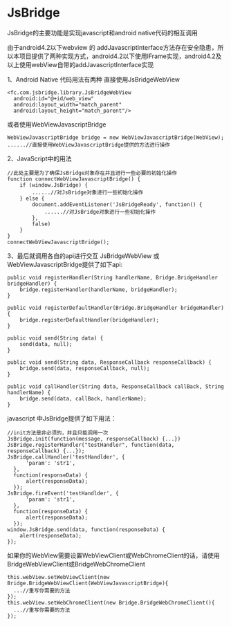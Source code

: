 # JsBridge

JsBridge的主要功能是实现javascript和android native代码的相互调用

由于android4.2以下webview 的 addJavascriptInterface方法存在安全隐患，所以本项目提供了两种实现方式，android4.2以下使用IFrame实现，android4.2及以上使用webView自带的addJavascriptInterface实现

1、Android Native 代码用法有两种
直接使用JsBridgeWebView
```
<fc.com.jsbridge.library.JsBridgeWebView
  android:id="@+id/web_view"
  android:layout_width="match_parent"
  android:layout_height="match_parent"/>
```
或者使用WebViewJavascriptBridge
```
WebViewJavascriptBridge bridge = new WebViewJavascriptBridge(WebView);
......//直接使用WebViewJavascriptBridge提供的方法进行操作
```

2、JavaScript中的用法
```
//此处主要是为了确保JsBridge对象存在并且进行一些必要的初始化操作
function connectWebViewJavascriptBridge() {
    if (window.JsBridge) {
        ......//对JsBridge对象进行一些初始化操作
    } else {
        document.addEventListener('JsBridgeReady', function() {
            ......//对JsBridge对象进行一些初始化操作
        },
        false)
    }
}
connectWebViewJavascriptBridge();
```
3、最后就调用各自的api进行交互
JsBridgeWebView 或　WebViewJavascriptBridge提供了如下api:
```
public void registerHandler(String handlerName, Bridge.BridgeHandler bridgeHandler) {
    bridge.registerHandler(handlerName, bridgeHandler);
}

public void registerDefaultHandler(Bridge.BridgeHandler bridgeHandler) {
    bridge.registerDefaultHandler(bridgeHandler);
}

public void send(String data) {
    send(data, null);
}

public void send(String data, ResponseCallback responseCallback) {
    bridge.send(data, responseCallback, null);
}

public void callHandler(String data, ResponseCallback callBack, String handlerName) {
    bridge.send(data, callBack, handlerName);
}
```
javascript 中JsBridge提供了如下用法：
```
//init方法是非必须的，并且只能调用一次
JsBridge.init(function(message, responseCallback) {...})
JsBridge.registerHandler("testHandler", function(data, responseCallback) {...});
JsBridge.callHandler('testHandlder', {
      'param': 'str1',
  },
  function(responseData) {
      alert(responseData);
  });
JsBridge.fireEvent('testHandlder', {
      'param': 'str1',
  },
  function(responseData) {
      alert(responseData);
  });
window.JsBridge.send(data, function(responseData) {
    alert(responseData);
});
```
如果你的WebView需要设置WebViewClient或WebChromeClient的话，请使用BridgeWebViewClient或BridgeWebChromeClient
```
this.webView.setWebViewClient(new Bridge.BridgeWebViewClient(WebViewJavascriptBridge){
  ...//重写你需要的方法
});
this.webView.setWebChromeClient(new Bridge.BridgeWebChromeClient(){
  ...//重写你需要的方法
});
```

